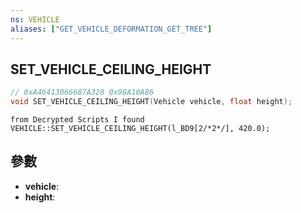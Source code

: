 ```yaml
---
ns: VEHICLE
aliases: ["GET_VEHICLE_DEFORMATION_GET_TREE"]
---
```

## SET_VEHICLE_CEILING_HEIGHT

```c
// 0xA46413066687A328 0x98A10A86
void SET_VEHICLE_CEILING_HEIGHT(Vehicle vehicle, float height);
```

```
from Decrypted Scripts I found  
VEHICLE::SET_VEHICLE_CEILING_HEIGHT(l_BD9[2/*2*/], 420.0);  
```

## 參數
* **vehicle**: 
* **height**: 

